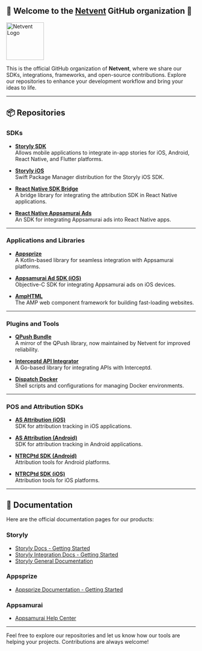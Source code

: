 ## 👋 Welcome to the [Netvent](https://netvent.com/) GitHub organization 👋

<!-- ![Netvent Logo](https://avatars.githubusercontent.com/u/10113643?s=200&v=4) -->
<img src="https://avatars.githubusercontent.com/u/10113643?s=200&v=4" height="100" alt="Netvent Logo">

This is the official GitHub organization of **Netvent**, where we share our SDKs, integrations, frameworks, and open-source contributions. Explore our repositories to enhance your development workflow and bring your ideas to life.

---

## 📦 Repositories

### SDKs

- **[Storyly SDK](https://github.com/Netvent/storyly-sdk)**  
  Allows mobile applications to integrate in-app stories for iOS, Android, React Native, and Flutter platforms.

- **[Storyly iOS](https://github.com/Netvent/storyly-ios)**  
  Swift Package Manager distribution for the Storyly iOS SDK.

- **[React Native SDK Bridge](https://github.com/Netvent/react-native-as-attribution-sdk-bridge)**  
  A bridge library for integrating the attribution SDK in React Native applications.

- **[React Native Appsamurai Ads](https://github.com/Netvent/react-native-appsamurai-ads)**  
  An SDK for integrating Appsamurai ads into React Native apps.

---

### Applications and Libraries

- **[Appsprize](https://github.com/Netvent/appsprize)**  
  A Kotlin-based library for seamless integration with Appsamurai platforms.

- **[Appsamurai Ad SDK (iOS)](https://github.com/Netvent/appsamurai-adsdk-ios)**  
  Objective-C SDK for integrating Appsamurai ads on iOS devices.

- **[AmpHTML](https://github.com/Netvent/amphtml)**  
  The AMP web component framework for building fast-loading websites.

---

### Plugins and Tools

- **[QPush Bundle](https://github.com/Netvent/qpush-bundle)**  
  A mirror of the QPush library, now maintained by Netvent for improved reliability.

- **[Interceptd API Integrator](https://github.com/Netvent/interceptd-api-integrator)**  
  A Go-based library for integrating APIs with Interceptd.

- **[Dispatch Docker](https://github.com/Netvent/dispatch-docker)**  
  Shell scripts and configurations for managing Docker environments.

---

### POS and Attribution SDKs

- **[AS Attribution (iOS)](https://github.com/Netvent/as-attribution-ios)**  
  SDK for attribution tracking in iOS applications.

- **[AS Attribution (Android)](https://github.com/Netvent/as-attribution-android)**  
  SDK for attribution tracking in Android applications.

- **[NTRCPtd SDK (Android)](https://github.com/Netvent/ntrcptd-sdk-android)**  
  Attribution tools for Android platforms.

- **[NTRCPtd SDK (iOS)](https://github.com/Netvent/ntrcptd-sdk-ios)**  
  Attribution tools for iOS platforms.

---

## 📜 Documentation

Here are the official documentation pages for our products:

### Storyly
- [Storyly Docs - Getting Started](https://docs.developers.storyly.io/#getting-started)  
- [Storyly Integration Docs - Getting Started](https://integration.storyly.io)  
- [Storyly General Documentation](https://docs.storyly.io/)  

### Appsprize
- [Appsprize Documentation - Getting Started](https://docs.appsprize.com/docs/getting-started)

### Appsamurai
- [Appsamurai Help Center](https://help.appsamurai.com/en/)

---

Feel free to explore our repositories and let us know how our tools are helping your projects. Contributions are always welcome!

